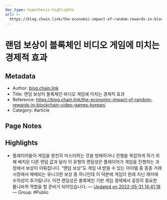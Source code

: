 ```yaml
---
doc_type: hypothesis-highlights
url: >-
  https://blog.chain.link/the-economic-impact-of-random-rewards-in-blockchain-video-games-korean/
---
```


# 랜덤 보상이 블록체인 비디오 게임에 미치는 경제적 효과

## Metadata
- Author: [blog.chain.link]()
- Title: 랜덤 보상이 블록체인 비디오 게임에 미치는 경제적 효과
- Reference: https://blog.chain.link/the-economic-impact-of-random-rewards-in-blockchain-video-games-korean/
- Category: #article

## Page Notes
## Highlights
- 플레이어들이 게임을 완전히 마스터하는 것을 방해하거나 진행을 복잡하게 하기 위해 배치된 다른 랜덤 값과 달리 이 유형의 랜덤성은 플레이어가 게임을 진행하는 과정에서 보상이 이뤄집니다. “랜덤 보상”도 게임 내 받을 수 있는 아이템 중 종종 거래 시장에서 매매되는 유니크한 보상 중 하나인데 이 덕분에 게임이 원래 지닌 재미에 수익성이 추가됩니다. 이런 랜덤성은 블록체인 기반 게임 경제에서 굉장히 중요한 톱니바퀴 역할을 할 준비가 되어있습니다. — [Updated on 2022-05-31 14:41:18](https://hyp.is/S4HR_OCkEeyoX8cJBiGquA/blog.chain.link/the-economic-impact-of-random-rewards-in-blockchain-video-games-korean/) — Group: #Public




